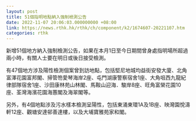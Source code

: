 ```yaml
---
layout: post
title: 51個指明地點納入強制檢測公告
date: 2022-11-07 20:06:03.000000000 +08:00
link: https://news.rthk.hk/rthk/ch/component/k2/1674607-20221107.htm
categories: rthk
---
```


新增51個地方納入強制檢測公告，如果在本月1日至今日期間曾身處指明場所超過兩小時，有關人士要在明日或後日接受檢測。

有47個地方涉及陽性檢測個案曾到訪地點，包括堅尼地城均益街安發大廈、北角富澤花園富邦閣、掃管笏愛琴海岸2座、屯門湖康警察宿舍1座、大角咀西九龍紀律部隊宿舍1座、沙田康林苑山林閣、馬鞍山迎海．駿岸8座、旺角富榮花園10座、荃灣海濱花園海蕙閣及海翠閣等。

另外，有4個地點涉及污水樣本檢測呈陽性，包括東涌東環1A及1B座、映灣園悅濤軒12座、觀塘安達邨善達樓，以及大埔寶雅苑家和閣。
